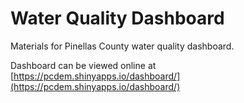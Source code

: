 # Water Quality Dashboard
Materials for Pinellas County water quality dashboard.

Dashboard can be viewed online at [https://pcdem.shinyapps.io/dashboard/](https://pcdem.shinyapps.io/dashboard/)